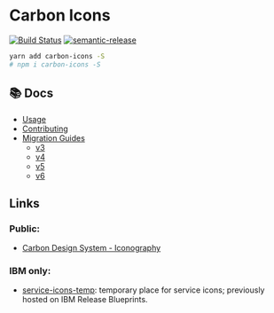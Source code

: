 # Carbon Icons

[![Build Status](https://travis-ci.org/carbon-design-system/carbon-icons.svg?branch=master)](https://travis-ci.org/carbon-design-system/carbon-icons) [![semantic-release](https://img.shields.io/badge/%20%20%F0%9F%93%A6%F0%9F%9A%80-semantic--release-e10079.svg?style=plastic)](https://github.com/semantic-release/semantic-release)


```sh
yarn add carbon-icons -S
# npm i carbon-icons -S
```

## :books: Docs

* [Usage](https://github.com/carbon-design-system/carbon-icons/blob/master/docs/usage.md)
* [Contributing](https://github.com/carbon-design-system/carbon-icons/blob/master/docs/contributing.md)
* [Migration Guides](https://github.com/carbon-design-system/carbon-icons/tree/6.x/docs/migration-guides)
  - [v3](https://github.com/carbon-design-system/carbon-icons/blob/6.x/docs/migration-guides/migration-v3.md)
  - [v4](https://github.com/carbon-design-system/carbon-icons/blob/6.x/docs/migration-guides/migration-v4.md)
  - [v5](https://github.com/carbon-design-system/carbon-icons/blob/6.x/docs/migration-guides/migration-v5.md)
  - [v6](https://github.com/carbon-design-system/carbon-icons/blob/6.x/docs/migration-guides/migration-v6.md)

## Links

### Public:

- [Carbon Design System - Iconography](http://carbondesignsystem.com/style/iconography/library)

### IBM only:

- [service-icons-temp](https://github.ibm.com/bthan/service-icons-temp): temporary place for service icons; previously hosted on IBM Release Blueprints.
